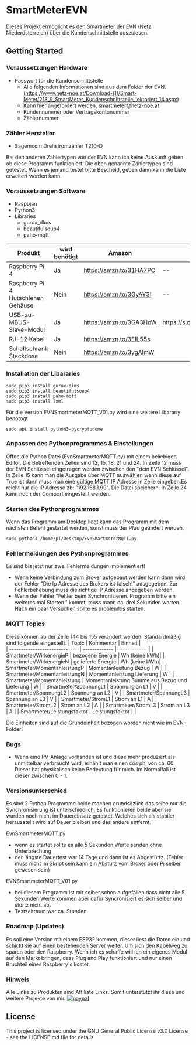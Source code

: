 # SmartMeterEVN
Dieses Projekt ermöglicht es den Smartmeter der EVN (Netz Niederösterreich) über die Kundenschnittstelle auszulesen.


## Getting Started
### Voraussetzungen Hardware
* Passwort für die Kundenschnittstelle
  * Alle folgenden Informationen sind aus dem Folder der EVN. (https://www.netz-noe.at/Download-(1)/Smart-Meter/218_9_SmartMeter_Kundenschnittstelle_lektoriert_14.aspx)
  * Kann hier angefordert werden. smartmeter@netz-noe.at
  * Kundennummer oder Vertragskontonummer
  * Zählernummer




### Zähler Hersteller
* Sagemcom Drehstromzähler T210-D

Bei den anderen Zählertypen von der EVN kann ich keine Auskunft geben ob diese Programm funktioniert. Die oben genannte Zählertypen sind getestet. Wenn es jemand testet bitte Bescheid, geben dann kann die Liste erweitert werden kann.

### Voraussetzungen Software
* Raspbian
* Python3
* Libraries
    * gurux_dlms
    * beautifulsoup4
    * paho-mqtt

|Produkt                           |wird benötigt| Amazon                  | Aliexpress                               |
|----------------------------------|-------------|-------------------------|------------------------------------------|   
|Raspberry Pi 4                    |Ja           | https://amzn.to/31HA7PC | --                                       |
|Raspberry Pi 4 Hutschienen Gehäuse|Nein         | https://amzn.to/3GyAY3I | --                                       |
|USB-zu-MBUS-Slave-Modul           |Ja           | https://amzn.to/3GA3HoW | https://s.click.aliexpress.com/e/_9yVpxq |
|RJ-12 Kabel                       |Ja           | https://amzn.to/3EIL55s |                                          |
|Schaltschrank Steckdose           |Nein         | https://amzn.to/3ygAImW |                                          |


### Installation der Libararies
```
sudo pip3 install gurux-dlms
sudo pip3 install beautifulsoup4
sudo pip3 install paho-mqtt
sudo pip3 install lxml
```
Für die Version EVNSmartmeterMQTT_V01.py wird eine weitere Libarariy benötogt
```
sudo apt install python3-pycryptodome
```

### Anpassen des Pythonprogrammes & Einstellungen
Öffne die Python Datei (EvnSmartmeterMQTT.py) mit einem beliebigen Editor. Die Betreffenden Zeilen sind 12, 15, 18, 21 und 24. In Zeile 12 muss der EVN Schlüssel eingetragen werden zwischen den "dein EVN Schlüssel". In Zeile 15 kann man die Ausgabe über MQTT auswählen wenn diese auf True ist dann muss man eine gültige MQTT IP Adresse in Zeile eingeben.Es reicht nur die IP Adresse zb: "192.168.1.99". Die Datei speichern. In Zeile 24 kann noch der Comport eingestellt werden. 

### Starten des Pythonprogrammes
Wenn das Programm am Desktop liegt kann das Programm mit dem nächsten Befehl gestartet werden, sonst muss der Pfad geändert werden.
```
sudo python3 /home/pi/Desktop/EvnSmartmeterMQTT.py
```

### Fehlermeldungen des Pythonprogrammes
Es sind bis jetzt nur zwei Fehlermeldungen implementiert!
* Wenn keine Verbindung zum Broker aufgebaut werden kann dann wird der Fehler "Die Ip Adresse des Brokers ist falsch!" ausgegeben. Zur Fehlerbehebung muss die richtige IP Adresse angegeben werden.
* Wenn der Fehler "Fehler beim Synchronisieren. Programm bitte ein weiteres mal Starten." kommt, muss mann ca. drei Sekunden warten. Nach ein paar Versuchen sollte es problemlos starten.

### MQTT Topics
Diese können ab der Zeile 144 bis 155 verändert werden. Standardmäßig sind folgende eingestellt.
| Topic                         | Kommentar                                       | Einheit       |    
| ------------------------------| -------------                                   |-------------  |
| Smartmeter/WirkenergieP       | bezogene Energie                                | Wh (keine kWh)|
| Smartmeter/WirkenergieN       | gelieferte Energie                              | Wh (keine kWh)|
| Smartmeter/MomentanleistungP  | Momentanleistung Bezug                          | W             |
| Smartmeter/MomentanleistungN  | Momentanleistung Lieferung                      | W             |
| Smartmeter/Momentanleistung   | Momentanleistung Summe aus Bezug und Lieferung  | W             |
| Smartmeter/SpannungL1         | Spannung an L1                                  | V             |
| Smartmeter/SpannungL2         | Spannung an L2                                  | V             |
| Smartmeter/SpannungL3         | Spannung an L3                                  | V             |
| Smartmeter/StromL1            | Strom an L1                                     | A             |
| Smartmeter/StromL2            | Strom an L2                                     | A             |
| Smartmeter/StromL3            | Strom an L3                                     | A             |
| Smartmeter/Leistungsfaktor    | Leistungsfaktor                                 |               |

Die Einheiten sind auf die Grundeinheit bezogen worden nicht wie im EVN-Folder!
### Bugs
* Wenn eine PV-Anlage vorhanden ist und diese mehr produziert als unmittelbar verbraucht wird, erhählt man einen cos phi von ca. 60. Dieser hat physikalisch keine Bedeutung für mich. Im Normalfall ist dieser zwischen 0 - 1.

### Versionsunterschied
Es sind 2 Python Programme beide machen grundsäzlich das selbe nur die Synchronisierung ist unterschiedlich. Es funktionieren beide aber sie wurden noch nicht im Dauereinsatz getestet. Welches sich als stabiler herausstellt wird auf Dauer bleiben und das andere entfernt.

EvnSmartmeterMQTT.py
* wenn es startet sollte es alle 5 Sekunden Werte senden ohne Unterbrechung
* der längste Dauertest war 14 Tage und dann ist es Abgestürtz. (Fehler muss nicht im Skript sein kann ein Absturz vom Broker oder Pi selber gewesen sein)

EVNSmartmeterMQTT_V01.py
* bei diesem Programm ist mir selber schon aufgefallen dass nicht alle 5 Sekunden Werte kommen aber dafür Syncronisiert es sich selber und stürtz nicht ab.
* Testzeitraum war ca. Stunden.


### Roadmap (Updates)
Es soll eine Version mit einem ESP32 kommen, dieser liest die Daten ein und schickt sie auf einen bestehenden Server weiter. Um sich den Kabelweg zu sparen oder den Raspberry.
Wenn ich es schaffe will ich ein eigenes Modul auf den Markt bringen, dass Plug and Play funktioniert und nur einen Bruchteil eines Raspberry´s kostet.

### Hinweis
Alle Links zu Produkten sind Affiliate Links. Somit unterstützt ihr diese und weitere Projekte von mir.
[![paypal](https://www.paypalobjects.com/en_US/i/btn/btn_donateCC_LG.gif)](mreitbauer@gmx.net)

## License

This project is licensed under the GNU General Public License v3.0 License - see the LICENSE.md file for details